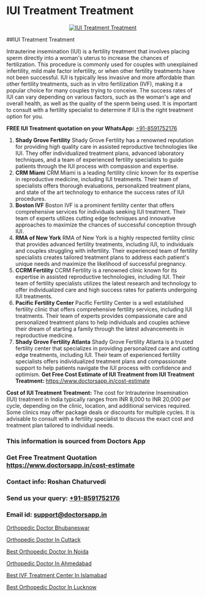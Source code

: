 # IUI Treatment Treatment

<p align="center">
  <a href="https://doctorsapp.in/treatment/iui-treatment">
    <img src="https://doctorsapp.in/uploads/treatment_image/IUI.jpg" alt="IUI Treatment Treatment">
  </a>
</p>
##IUI Treatment Treatment

Intrauterine insemination (IUI) is a fertility treatment that involves placing sperm directly into a woman's uterus to increase the chances of fertilization. This procedure is commonly used for couples with unexplained infertility, mild male factor infertility, or when other fertility treatments have not been successful. IUI is typically less invasive and more affordable than other fertility treatments, such as in vitro fertilization (IVF), making it a popular choice for many couples trying to conceive. The success rates of IUI can vary depending on various factors, such as the woman's age and overall health, as well as the quality of the sperm being used. It is important to consult with a fertility specialist to determine if IUI is the right treatment option for you.

**FREE IUI Treatment quotation on your WhatsApp:**  [+91-8591752176](https://api.whatsapp.com/send?phone=8591752176)

1) **Shady Grove Fertility**   Shady Grove Fertility has a renowned reputation for providing high quality care in assisted reproductive technologies like IUI. They offer individualized treatment plans, advanced laboratory techniques, and a team of experienced fertility specialists to guide patients through the IUI process with compassion and expertise.
2) **CRM Miami**   CRM Miami is a leading fertility clinic known for its expertise in reproductive medicine, including IUI treatments. Their team of specialists offers thorough evaluations, personalized treatment plans, and state of the art technology to enhance the success rates of IUI procedures.
3) **Boston IVF**   Boston IVF is a prominent fertility center that offers comprehensive services for individuals seeking IUI treatment. Their team of experts utilizes cutting edge techniques and innovative approaches to maximize the chances of successful conception through IUI.
4) **RMA of New York**   RMA of New York is a highly respected fertility clinic that provides advanced fertility treatments, including IUI, to individuals and couples struggling with infertility. Their experienced team of fertility specialists creates tailored treatment plans to address each patient's unique needs and maximize the likelihood of successful pregnancy.
5) **CCRM Fertility**   CCRM Fertility is a renowned clinic known for its expertise in assisted reproductive technologies, including IUI. Their team of fertility specialists utilizes the latest research and technology to offer individualized care and high success rates for patients undergoing IUI treatments.
6) **Pacific Fertility Center**   Pacific Fertility Center is a well established fertility clinic that offers comprehensive fertility services, including IUI treatments. Their team of experts provides compassionate care and personalized treatment plans to help individuals and couples achieve their dream of starting a family through the latest advancements in reproductive medicine.
7) **Shady Grove Fertility Atlanta**   Shady Grove Fertility Atlanta is a trusted fertility center that specializes in providing personalized care and cutting edge treatments, including IUI. Their team of experienced fertility specialists offers individualized treatment plans and compassionate support to help patients navigate the IUI process with confidence and optimism.
**Get Free Cost Estimate of IUI Treatment from IUI Treatment Treatment:** https://www.doctorsapp.in/cost-estimate

**Cost of IUI Treatment Treatment:**
The cost for Intrauterine Insemination (IUI) treatment in India typically ranges from INR 8,000 to INR 20,000 per cycle, depending on the clinic, location, and additional services required. Some clinics may offer package deals or discounts for multiple cycles. It is advisable to consult with a fertility specialist to discuss the exact cost and treatment plan tailored to individual needs.

### This information is sourced from Doctors App 
### Get Free Treatment Quotation https://www.doctorsapp.in/cost-estimate
### Contact info: Roshan Chaturvedi 
### Send us your query: [+91-8591752176](https://api.whatsapp.com/send?phone=8591752176) 
### Email id: support@doctorsapp.in

[Orthopedic Doctor Bhubaneswar](https://www.linkedin.com/pulse/orthopedic-doctor-bhubaneswar-doctorsapp-rajshahi-uvyke?trackingId=PpAHfBskUpLNMKSD06Gt6w%3D%3D&lipi=urn%3Ali%3Apage%3Ad_flagship3_company_admin%3BtGKQvLKET%2FOkWlJl4W0MBA%3D%3D)

[Orthopedic Doctor In Cuttack](https://www.linkedin.com/pulse/orthopedic-doctor-cuttack-doctorsappin-k1elc?trackingId=HUeG%2BjCTYrt4W0%2BbJPMQtw%3D%3D&lipi=urn%3Ali%3Apage%3Ad_flagship3_company_admin%3BcTUR6naWQkWjeA%2BR15noZQ%3D%3D)

[Best Orthopedic Doctor In Noida](https://medium.com/@vimalrana22/best-orthopedic-doctor-in-noida-5fe7448c5c3c)

[Orthopedic Doctor In Ahmedabad](https://medium.com/@vimalrana22/orthopedic-doctor-in-ahmedabad-180e68c3f3f8)

[Best IVF Treatment Center In Islamabad](https://doctors-apps.github.io/doctorsapp/best-ivf-treatment-center-in-islamabad)

[Best Orthopedic Doctor In Lucknow](https://doctors-apps.github.io/doctorsapp/best-orthopedic-doctor-in-lucknow)

